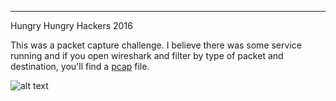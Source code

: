 ---
Hungry Hungry Hackers 2016

This was a packet capture challenge. I believe there was some service running and if you open wireshark and filter by type of packet and destination, you'll find a [pcap] file.


![alt text][flag]


[pcap]: https://github.com/mpaxson/ctf/raw/master/H3-2016/cabal_distribute/secure_auth.pcap "pcap file"

[flag]: https://raw.githubusercontent.com/mpaxson/ctf/master/H3-2016/cabal_distribute/flag.png "flag"
